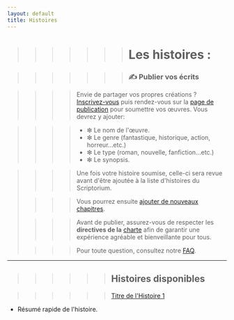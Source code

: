 ```yaml
---
layout: default
title: Histoires
---
```

>>>>>>> # Les histoires :

>>>>>>> ### ✍️ Publier vos écrits

>>>> Envie de partager vos propres créations ? [Inscrivez-vous](inscriptions.md) puis rendez-vous sur la [page de publication](create-story.md) pour soumettre vos œuvres.
>>>> Vous devrez y ajouter:

>>>>- ❇︎ Le nom de l'œuvre.
>>>>- ❇︎ Le genre (fantastique, historique, action, horreur...etc.)
>>>>- ❇︎ Le type (roman, nouvelle, fanfiction...etc.)
>>>>- ❇︎ Le synopsis.

>>>> Une fois votre histoire soumise, celle-ci sera revue avant d'être ajoutée à la liste d'histoires du Scriptorium.
>
>>>> Vous pourrez ensuite [ajouter de nouveaux chapitres](create-chapter.md).
>
>>>> Avant de publier, assurez-vous de respecter les **directives de la** [charte](charte.md) afin de garantir une expérience agréable et bienveillante pour tous.
> 
>>>> Pour toute question, consultez notre [FAQ](faq.md).

---

>>>>>> ## Histoires disponibles

>>>>>> [Titre de l'Histoire 1](nom-histoire-1.md)
  - Résumé rapide de l'histoire.

